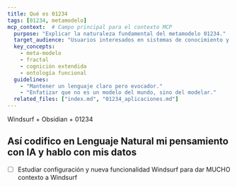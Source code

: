 ```yaml
---
title: Qué es 01234
tags: [01234, metamodelo]
mcp_context:  # Campo principal para el contexto MCP
  purpose: "Explicar la naturaleza fundamental del metamodelo 01234."
  target_audience: "Usuarios interesados en sistemas de conocimiento y pensamiento complejo."
  key_concepts:
    - meta-modelo
    - fractal
    - cognición extendida
    - ontología funcional
  guidelines:
    - "Mantener un lenguaje claro pero evocador."
    - "Enfatizar que no es un modelo del mundo, sino del modelar."
  related_files: ["index.md", "01234_aplicaciones.md"]
---
```


Windsurf +  Obsidian + 01234


## Así codifico en Lenguaje Natural mi pensamiento con IA y hablo con mis datos


- [ ] Estudiar configuración y nueva funcionalidad Windsurf para dar MUCHO contexto a Windsurf